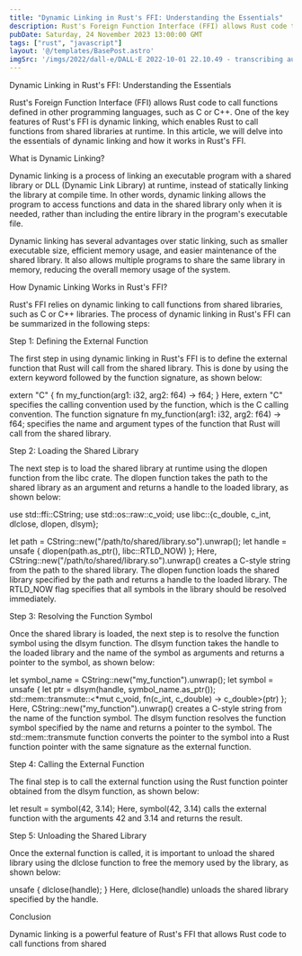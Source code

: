 ```yaml
---
title: "Dynamic Linking in Rust's FFI: Understanding the Essentials"
description: Rust's Foreign Function Interface (FFI) allows Rust code to call functions defined in other programming languages, such as C or C++. One of the key features of Rust's FFI is dynamic linking, which enables Rust to call functions from shared libraries at runtime.
pubDate: Saturday, 24 November 2023 13:00:00 GMT
tags: ["rust", "javascript"]
layout: '@/templates/BasePost.astro'
imgSrc: '/imgs/2022/dall-e/DALL·E 2022-10-01 22.10.49 - transcribing audio to text.png'
---
```


Dynamic Linking in Rust's FFI: Understanding the Essentials

Rust's Foreign Function Interface (FFI) allows Rust code to call functions defined in other programming languages, such as C or C++. One of the key features of Rust's FFI is dynamic linking, which enables Rust to call functions from shared libraries at runtime. In this article, we will delve into the essentials of dynamic linking and how it works in Rust's FFI.

What is Dynamic Linking?

Dynamic linking is a process of linking an executable program with a shared library or DLL (Dynamic Link Library) at runtime, instead of statically linking the library at compile time. In other words, dynamic linking allows the program to access functions and data in the shared library only when it is needed, rather than including the entire library in the program's executable file.

Dynamic linking has several advantages over static linking, such as smaller executable size, efficient memory usage, and easier maintenance of the shared library. It also allows multiple programs to share the same library in memory, reducing the overall memory usage of the system.

How Dynamic Linking Works in Rust's FFI?

Rust's FFI relies on dynamic linking to call functions from shared libraries, such as C or C++ libraries. The process of dynamic linking in Rust's FFI can be summarized in the following steps:

Step 1: Defining the External Function

The first step in using dynamic linking in Rust's FFI is to define the external function that Rust will call from the shared library. This is done by using the extern keyword followed by the function signature, as shown below:

extern "C" {
    fn my_function(arg1: i32, arg2: f64) -> f64;
}
Here, extern "C" specifies the calling convention used by the function, which is the C calling convention. The function signature fn my_function(arg1: i32, arg2: f64) -> f64; specifies the name and argument types of the function that Rust will call from the shared library.

Step 2: Loading the Shared Library

The next step is to load the shared library at runtime using the dlopen function from the libc crate. The dlopen function takes the path to the shared library as an argument and returns a handle to the loaded library, as shown below:

use std::ffi::CString;
use std::os::raw::c_void;
use libc::{c_double, c_int, dlclose, dlopen, dlsym};

let path = CString::new("/path/to/shared/library.so").unwrap();
let handle = unsafe { dlopen(path.as_ptr(), libc::RTLD_NOW) };
Here, CString::new("/path/to/shared/library.so").unwrap() creates a C-style string from the path to the shared library. The dlopen function loads the shared library specified by the path and returns a handle to the loaded library. The RTLD_NOW flag specifies that all symbols in the library should be resolved immediately.

Step 3: Resolving the Function Symbol

Once the shared library is loaded, the next step is to resolve the function symbol using the dlsym function. The dlsym function takes the handle to the loaded library and the name of the symbol as arguments and returns a pointer to the symbol, as shown below:

let symbol_name = CString::new("my_function").unwrap();
let symbol = unsafe {
    let ptr = dlsym(handle, symbol_name.as_ptr());
    std::mem::transmute::<*mut c_void, fn(c_int, c_double) -> c_double>(ptr)
};
Here, CString::new("my_function").unwrap() creates a C-style string from the name of the function symbol. The dlsym function resolves the function symbol specified by the name and returns a pointer to the symbol. The std::mem::transmute function converts the pointer to the symbol into a Rust function pointer with the same signature as the external function.

Step 4: Calling the External Function

The final step is to call the external function using the Rust function pointer obtained from the dlsym function, as shown below:

let result = symbol(42, 3.14);
Here, symbol(42, 3.14) calls the external function with the arguments 42 and 3.14 and returns the result.

Step 5: Unloading the Shared Library

Once the external function is called, it is important to unload the shared library using the dlclose function to free the memory used by the library, as shown below:

unsafe {
    dlclose(handle);
}
Here, dlclose(handle) unloads the shared library specified by the handle.

Conclusion

Dynamic linking is a powerful feature of Rust's FFI that allows Rust code to call functions from shared